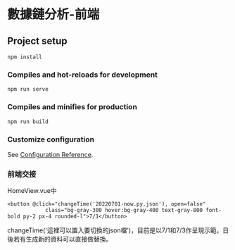 # 數據鏈分析-前端

## Project setup
```
npm install
```

### Compiles and hot-reloads for development
```
npm run serve
```

### Compiles and minifies for production
```
npm run build
```

### Customize configuration
See [Configuration Reference](https://cli.vuejs.org/config/).

### 前端交接
HomeView.vue中
```
<button @click="changeTime('20220701-now.py.json'), open=false" 
            class="bg-gray-300 hover:bg-gray-400 text-gray-800 font-bold py-2 px-4 rounded-l">7/1</button>
```
changeTime('這裡可以置入要切換的json檔')，目前是以7/1和7/3作呈現示範，日後若有生成新的資料可以直接做替換。